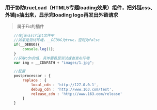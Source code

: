 ### 用于协助trueLoad（HTML5专题loading效果）组件，把外链css、外链js抽出来，显示完loading logo再发出外链请求

>   属于Fis的插件

```javascript
	//在javascript文件中
	//如果是测试环境，__DEBUG为true，否则为false
    if(__DEBUG){
        console.log(1);
    }
    //获取cdn的值，具体要看是测试或者发布环境
    var img = __CDNPATH + "images/1.jpg";
```

```javascript
    //配置
    postprocessor : {
        replace : {
            local_cdn : 'http://127.0.0.1',
            debug_cdn : 'http://www.163.com/test',
            release_cdn : 'http://www.163.com/release'
        }
    }
```
